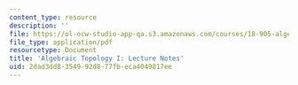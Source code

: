 ```yaml
---
content_type: resource
description: ''
file: https://ol-ocw-studio-app-qa.s3.amazonaws.com/courses/18-905-algebraic-topology-i-fall-2016/2dad3dd8354992d877fbeca4049817ee_MIT18_905F16_lecture_notes.pdf
file_type: application/pdf
resourcetype: Document
title: 'Algebraic Topology I: Lecture Notes'
uid: 2dad3dd8-3549-92d8-77fb-eca4049817ee
---
```

